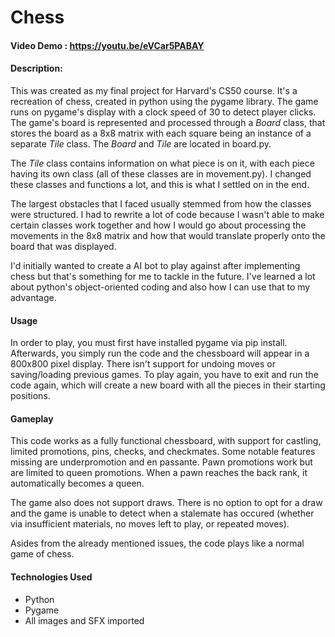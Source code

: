 # Chess
#### Video Demo : https://youtu.be/eVCar5PABAY
#### Description:
This was created as my final project for Harvard's CS50 course. It's a recreation of chess, created in python using the pygame library. The game runs on pygame's display with a clock speed of 30 to detect player clicks. The game's board is represented and processed through a _Board_ class, that stores the board as a 8x8 matrix with each square being an instance of a separate _Tile_ class. The _Board_ and _Tile_ are located in board.py.

The _Tile_ class contains information on what piece is on it, with each piece having its own class (all of these classes are in movement.py). I changed these classes and functions a lot, and this is what I settled on in the end.

The largest obstacles that I faced usually stemmed from how the classes were structured. I had to rewrite a lot of code because I wasn't able to make certain classes work together and how I would go about processing the movements in the 8x8 matrix and how that would translate properly onto the board that was displayed.

I'd initially wanted to create a AI bot to play against after implementing chess but that's something for me to tackle in the future. I've learned a lot about python's object-oriented coding and also how I can use that to my advantage.

#### Usage
In order to play, you must first have installed pygame via pip install. Afterwards, you simply run the code and the chessboard will appear in a 800x800 pixel display. There isn't support for undoing moves or saving/loading previous games. To play again, you have to exit and run the code again, which will create a new board with all the pieces in their starting positions.

#### Gameplay
This code works as a fully functional chessboard, with support for castling, limited promotions, pins, checks, and checkmates. Some notable features missing are underpromotion and en passante. Pawn promotions work but are limited to queen promotions. When a pawn reaches the back rank, it automatically becomes a queen. 

The game also does not support draws. There is no option to opt for a draw and the game is unable to detect when a stalemate has occured (whether via insufficient materials, no moves left to play, or repeated moves). 

 Asides from the already mentioned issues, the code plays like a normal game of chess.

#### Technologies Used
- Python
- Pygame
- All images and SFX imported